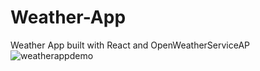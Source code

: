 # Weather-App

Weather App built with React and OpenWeatherServiceAP
![weatherappdemo](https://user-images.githubusercontent.com/105148555/189466524-d8ef1d4d-418a-405d-9ca8-aa337f0fb294.PNG)
